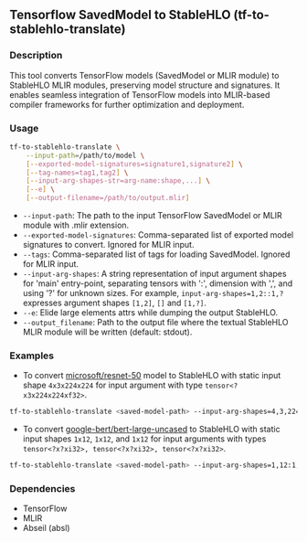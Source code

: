 ## Tensorflow SavedModel to StableHLO (tf-to-stablehlo-translate)

### Description

This tool converts TensorFlow models (SavedModel or MLIR module) to StableHLO
MLIR modules, preserving model structure and signatures. It enables seamless
integration of TensorFlow models into MLIR-based compiler frameworks for further
optimization and deployment.

### Usage

```bash
tf-to-stablehlo-translate \
    --input-path=/path/to/model \
    [--exported-model-signatures=signature1,signature2] \
    [--tag-names=tag1,tag2] \
    [--input-arg-shapes-str=arg-name:shape,...] \
    [--e] \
    [--output-filename=/path/to/output.mlir]
```

* `--input-path`: The path to the input TensorFlow SavedModel or MLIR module
  with .mlir extension.
* `--exported-model-signatures`: Comma-separated list of exported model
  signatures to convert. Ignored for MLIR input.
* `--tags`: Comma-separated list of tags for loading SavedModel. Ignored for
  MLIR input.
* `--input-arg-shapes`: A string representation of input argument shapes for
  'main' entry-point, separating tensors with ':', dimension with ',', and
  using '?' for unknown sizes. For example, `input-arg-shapes=1,2::1,?`
  expresses argument shapes `[1,2]`, `[]` and `[1,?]`.
* `--e`: Elide large elements attrs while dumping the output StableHLO.
* `--output_filename`: Path to the output file where the textual StableHLO MLIR
  module will be written (default: stdout).


### Examples

* To convert [microsoft/resnet-50](https://huggingface.co/microsoft/resnet-50)
model to StableHLO with static input shape `4x3x224x224` for input argument with
type `tensor<?x3x224x224xf32>`.

```bash
tf-to-stablehlo-translate <saved-model-path> --input-arg-shapes=4,3,224,224
```

* To convert
[google-bert/bert-large-uncased](https://huggingface.co/google-bert/bert-large-uncased)
to StableHLO with static input shapes `1x12`, `1x12`, and `1x12` for input
arguments with types `tensor<?x?xi32>, tensor<?x?xi32>, tensor<?x?xi32>`.

```bash
tf-to-stablehlo-translate <saved-model-path> --input-arg-shapes=1,12:1,12:1,12
```

### Dependencies

* TensorFlow
* MLIR
* Abseil (absl)
